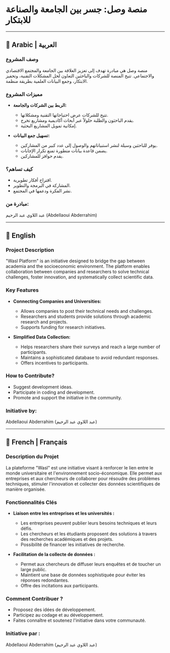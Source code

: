 # منصة وصل: جسر بين الجامعة والصناعة للابتكار

---

## 📜 Arabic | العربية
### وصف المشروع
منصة وصل هي مبادرة تهدف إلى تعزيز العلاقة بين الجامعة والمجتمع الاقتصادي والاجتماعي. تتيح المنصة للشركات والباحثين التعاون لحل المشكلات التقنية، وتحفيز الابتكار، وجمع البيانات العلمية بطريقة منظمة.

### مميزات المشروع
- **الربط بين الشركات والجامعة:**
  - تتيح للشركات عرض احتياجاتها التقنية ومشكلاتها.
  - يقدم الباحثون والطلبة حلولاً عبر أبحاث أكاديمية ومشاريع تخرج.
  - إمكانية تمويل المشاريع البحثية.

- **تسهيل جمع البيانات:**
  - يوفر للباحثين وسيلة لنشر استبياناتهم والوصول إلى عدد كبير من المشاركين.
  - يضمن قاعدة بيانات متطورة تمنع تكرار الإجابات.
  - يقدم حوافز للمشاركين.

### كيف تساهم؟
- اقتراح أفكار تطويرية.
- المشاركة في البرمجة والتطوير.
- نشر الفكرة ودعمها في المجتمع.

### مبادرة من:
عبد اللاوي عبد الرحيم (Abdellaoui Abderrahim)

---

## 📜 English
### Project Description
"Wasl Platform" is an initiative designed to bridge the gap between academia and the socioeconomic environment. The platform enables collaboration between companies and researchers to solve technical challenges, foster innovation, and systematically collect scientific data.

### Key Features
- **Connecting Companies and Universities:**
  - Allows companies to post their technical needs and challenges.
  - Researchers and students provide solutions through academic research and projects.
  - Supports funding for research initiatives.

- **Simplified Data Collection:**
  - Helps researchers share their surveys and reach a large number of participants.
  - Maintains a sophisticated database to avoid redundant responses.
  - Offers incentives to participants.

### How to Contribute?
- Suggest development ideas.
- Participate in coding and development.
- Promote and support the initiative in the community.

### Initiative by:
Abdellaoui Abderrahim (عبد اللاوي عبد الرحيم)

---

## 📜 French | Français
### Description du Projet
La plateforme "Wasl" est une initiative visant à renforcer le lien entre le monde universitaire et l'environnement socio-économique. Elle permet aux entreprises et aux chercheurs de collaborer pour résoudre des problèmes techniques, stimuler l'innovation et collecter des données scientifiques de manière organisée.

### Fonctionnalités Clés
- **Liaison entre les entreprises et les universités :**
  - Les entreprises peuvent publier leurs besoins techniques et leurs défis.
  - Les chercheurs et les étudiants proposent des solutions à travers des recherches académiques et des projets.
  - Possibilité de financer les initiatives de recherche.

- **Facilitation de la collecte de données :**
  - Permet aux chercheurs de diffuser leurs enquêtes et de toucher un large public.
  - Maintient une base de données sophistiquée pour éviter les réponses redondantes.
  - Offre des incitations aux participants.

### Comment Contribuer ?
- Proposez des idées de développement.
- Participez au codage et au développement.
- Faites connaître et soutenez l'initiative dans votre communauté.

### Initiative par :
Abdellaoui Abderrahim (عبد اللاوي عبد الرحيم)
